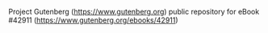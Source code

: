 Project Gutenberg (https://www.gutenberg.org) public repository for eBook #42911 (https://www.gutenberg.org/ebooks/42911)
